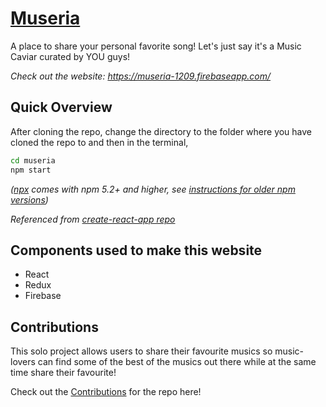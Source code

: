 # [Museria](https://museria-1209.firebaseapp.com/)
A place to share your personal favorite song! Let's just say it's a Music Caviar curated by YOU guys!

_Check out the website: https://museria-1209.firebaseapp.com/_

## Quick Overview

After cloning the repo, change the directory to the folder where you have cloned the repo to and then in the terminal,

```sh
cd museria
npm start
```
_([npx](https://medium.com/@maybekatz/introducing-npx-an-npm-package-runner-55f7d4bd282b) comes with npm 5.2+ and higher, see [instructions for older npm versions](https://gist.github.com/gaearon/4064d3c23a77c74a3614c498a8bb1c5f))_

_Referenced from [create-react-app repo](https://github.com/facebook/create-react-app)_

## Components used to make this website
- React
- Redux
- Firebase

## Contributions 

This solo project allows users to share their favourite musics so music-lovers can find some of the best of the musics out there while at the same time share their favourite!

Check out the [Contributions](https://github.com/aajinkya1203/Museria/graphs/contributors) for the repo here!

